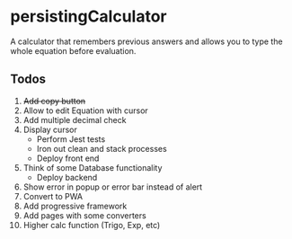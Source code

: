 # persistingCalculator

A calculator that remembers previous answers and allows you to type the whole equation before evaluation.

## Todos

1. ~~Add copy button~~
2. Allow to edit Equation with cursor
3. Add multiple decimal check
4. Display cursor
   - Perform Jest tests
   - Iron out clean and stack processes
   - Deploy front end
5. Think of some Database functionality
   - Deploy backend
6. Show error in popup or error bar instead of alert
7. Convert to PWA
8. Add progressive framework
9. Add pages with some converters
10. Higher calc function (Trigo, Exp, etc)
